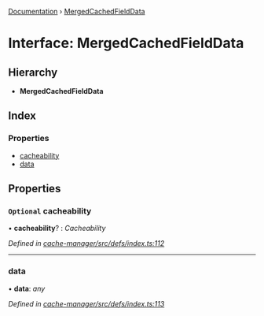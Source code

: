 [Documentation](../README.md) › [MergedCachedFieldData](mergedcachedfielddata.md)

# Interface: MergedCachedFieldData

## Hierarchy

* **MergedCachedFieldData**

## Index

### Properties

* [cacheability](mergedcachedfielddata.md#optional-cacheability)
* [data](mergedcachedfielddata.md#data)

## Properties

### `Optional` cacheability

• **cacheability**? : *Cacheability*

*Defined in [cache-manager/src/defs/index.ts:112](https://github.com/badbatch/graphql-box/blob/7c0d2fe/packages/cache-manager/src/defs/index.ts#L112)*

___

###  data

• **data**: *any*

*Defined in [cache-manager/src/defs/index.ts:113](https://github.com/badbatch/graphql-box/blob/7c0d2fe/packages/cache-manager/src/defs/index.ts#L113)*
